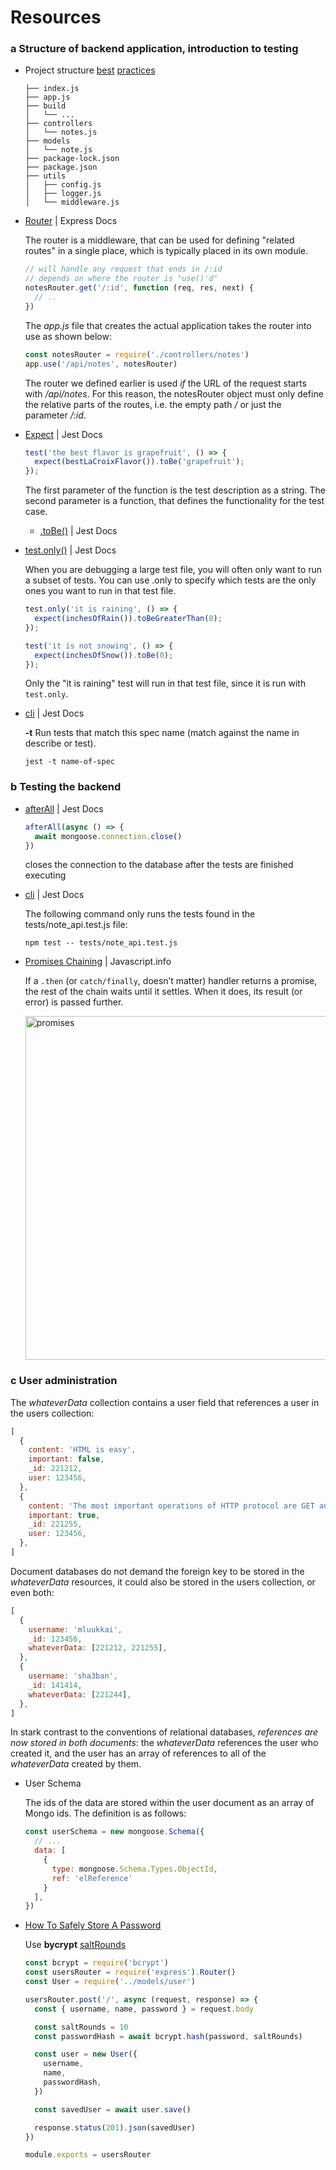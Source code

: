# Resources

### a Structure of backend application, introduction to testing
- Project structure [best](https://dev.to/nermineslimane/always-separate-app-and-server-files--1nc7) [practices](https://nodejsbestpractices.com/sections/projectstructre/separateexpress/)

  ```
  ├── index.js
  ├── app.js
  ├── build
  │   └── ...
  ├── controllers
  │   └── notes.js
  ├── models
  │   └── note.js
  ├── package-lock.json
  ├── package.json
  ├── utils
  │   ├── config.js
  │   ├── logger.js
  │   └── middleware.js
  ```
- [Router](https://expressjs.com/en/api.html#router) | Express Docs

  The router is a middleware, that can be used for defining "related routes" in a single place, which is typically placed in its own module.

  ```js
  // will handle any request that ends in /:id
  // depends on where the router is "use()'d"
  notesRouter.get('/:id', function (req, res, next) {
    // ..
  })
  ```
  The _app.js_ file that creates the actual application takes the router into use as shown below:

  ```js
  const notesRouter = require('./controllers/notes')
  app.use('/api/notes', notesRouter)
  ```
  The router we defined earlier is used _if_ the URL of the request starts with _/api/notes_. For this reason, the notesRouter object must only define the relative parts of the routes, i.e. the empty path _/_ or just the parameter _/:id_.
- [Expect](https://jestjs.io/docs/expect#expectvalue) | Jest Docs

  ```js
  test('the best flavor is grapefruit', () => {
    expect(bestLaCroixFlavor()).toBe('grapefruit');
  });
  ```
  The first parameter of the function is the test description as a string. The second parameter is a function, that defines the functionality for the test case.
  - [.toBe()](https://jestjs.io/docs/expect#tobevalue) | Jest Docs
    
- [test.only()](https://jestjs.io/docs/api#testonlyname-fn-timeout) | Jest Docs

  When you are debugging a large test file, you will often only want to run a subset of tests. You can use .only to specify which tests are the only ones you want to run in that test file.
  
  ```js
  test.only('it is raining', () => {
    expect(inchesOfRain()).toBeGreaterThan(0);
  });
  
  test('it is not snowing', () => {
    expect(inchesOfSnow()).toBe(0);
  });
  ```
  Only the "it is raining" test will run in that test file, since it is run with `test.only`.
- [cli](https://jestjs.io/docs/cli) | Jest Docs

  **-t**
  Run tests that match this spec name (match against the name in describe or test).
  ```
  jest -t name-of-spec
  ```
### b Testing the backend
- [afterAll](https://jestjs.io/docs/api#afterallfn-timeout) | Jest Docs

  ```js
  afterAll(async () => {
    await mongoose.connection.close()
  })
  ```
  closes the connection to the database after the tests are finished executing
- [cli](https://jestjs.io/docs/cli) | Jest Docs

  The following command only runs the tests found in the tests/note_api.test.js file:
  ```
  npm test -- tests/note_api.test.js
  ```
- [Promises Chaining](https://javascript.info/promise-chaining) | Javascript.info

  If a `.then` (or `catch/finally`, doesn’t matter) handler returns a promise, the rest of the chain waits until it settles. When it does, its result (or error) is passed further.
  
  <img width="550" alt="promises" src="https://github.com/yousefelassal/fullstackopen/assets/76617202/cb72924d-8140-4901-9c45-01fee10ddbad">

### c User administration

The _whateverData_ collection contains a user field that references a user in the users collection:
```js
[
  {
    content: 'HTML is easy',
    important: false,
    _id: 221212,
    user: 123456,
  },
  {
    content: 'The most important operations of HTTP protocol are GET and POST',
    important: true,
    _id: 221255,
    user: 123456,
  },
]
```
Document databases do not demand the foreign key to be stored in the _whateverData_ resources, it could also be stored in the users collection, or even both:

```js
[
  {
    username: 'mluukkai',
    _id: 123456,
    whateverData: [221212, 221255],
  },
  {
    username: 'sha3ban',
    _id: 141414,
    whateverData: [221244],
  },
]
```
In stark contrast to the conventions of relational databases, _references are now stored in both documents_: the _whateverData_ references the user who created it, and the user has an array of references to all of the _whateverData_ created by them.

- User Schema

  The ids of the data are stored within the user document as an array of Mongo ids. The definition is as follows:
  ```js
  const userSchema = new mongoose.Schema({
    // ...
    data: [
      {
        type: mongoose.Schema.Types.ObjectId,
        ref: 'elReference'
      }
    ],
  })
  ```
- [How To Safely Store A Password](https://codahale.com/how-to-safely-store-a-password/)

  Use **bycrypt** [saltRounds](https://github.com/kelektiv/node.bcrypt.js/#a-note-on-rounds)
  ```js
  const bcrypt = require('bcrypt')
  const usersRouter = require('express').Router()
  const User = require('../models/user')
  
  usersRouter.post('/', async (request, response) => {
    const { username, name, password } = request.body
  
    const saltRounds = 10
    const passwordHash = await bcrypt.hash(password, saltRounds)
  
    const user = new User({
      username,
      name,
      passwordHash,
    })
  
    const savedUser = await user.save()
  
    response.status(201).json(savedUser)
  })
  
  module.exports = usersRouter
  ```
